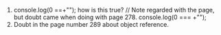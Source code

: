 1. console.log(0 ==+""); how is this true? // Note regarded with the page, but doubt came when doing with page 278.
   console.log(0 === +"");
2. Doubt in the page number 289 about object reference.